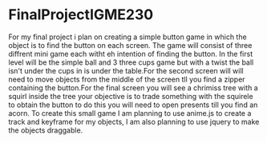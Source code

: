 # FinalProjectIGME230

For my final project i plan on creating a simple button game in which the object is to find the button on each screen. The game will consist of three diffrent mini game each witht eh intention of finding the button. In the first level will be the simple ball and 3 three cups game but with a twist the ball isn't under the cups in is under the table.For the second screen will will need to move objects from the middle of the screen tll you find a zipper containing the button.For the final screen you will see a chrimiss tree with a squirl inside the tree your objective is to trade something with the squirele to obtain the button to do this you will need to open presents till you find an acorn. To create this small game I am planning to use anime.js to create a track and keyframe for my objects, I am also planning to use jquery to make the objects draggable.

